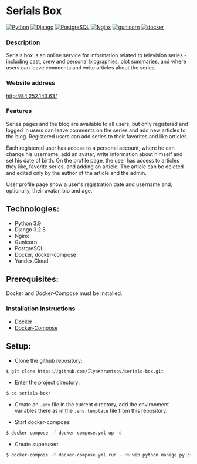 # Serials Box
[![Python](https://img.shields.io/badge/-Python-464646?style=flat-square&logo=Python)](https://www.python.org/)
[![Django](https://img.shields.io/badge/-Django-464646?style=flat-square&logo=Django)](https://www.djangoproject.com/)
[![PostgreSQL](https://img.shields.io/badge/-PostgreSQL-464646?style=flat-square&logo=PostgreSQL)](https://www.postgresql.org/)
[![Nginx](https://img.shields.io/badge/-NGINX-464646?style=flat-square&logo=NGINX)](https://nginx.org/ru/)
[![gunicorn](https://img.shields.io/badge/-gunicorn-464646?style=flat-square&logo=gunicorn)](https://gunicorn.org/)
[![docker](https://img.shields.io/badge/-Docker-464646?style=flat-square&logo=docker)](https://www.docker.com/)

### Description
Serials box is an online service for information related to television series - including cast,
crew and personal biographies, plot summaries, and where users can leave comments and write articles about the series.

### Website address
http://84.252.143.63/

### Features
Series pages and the blog are available to all users, but only registered and logged in users can leave comments on the series and add new articles to the blog. Registered users can add series to their favorites and like articles.

Each registered user has access to a personal account, where he can change his username, add an avatar, write information about himself and set his date of birth.
On the profile page, the user has access to articles they like, favorite series, and adding an article. The article can be deleted and edited only by the author of the article and the admin.

User profile page show a user's registration date and username and, optionally, their avatar, bio and age.

## Technologies:
- Python 3.9
- Django 3.2.8
- Nginx
- Gunicorn
- PostgreSQL
- Docker, docker-compose
- Yandex.Cloud

## Prerequisites:
Docker and Docker-Compose must be installed.
### Installation instructions
- [Docker](https://docs.docker.com/get-docker/)
- [Docker-Compose](https://docs.docker.com/compose/install/)

## Setup:
- Clone the github repository:
```bash
$ git clone https://github.com/IlyaKhramtsov/serials-box.git
```
- Enter the project directory:
```bash
$ cd serials-box/
```
- Create an ```.env``` file in the current directory, add the environment variables there 
as in the ```.env.template``` file from this repository.

- Start docker-compose:
```bash
$ docker-compose -f docker-compose.yml up -d
```
- Create superuser:
```bash
$ docker-compose -f docker-compose.yml run --rm web python manage.py createsuperuser
```